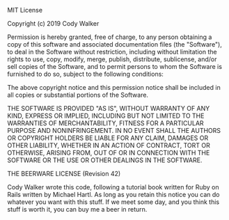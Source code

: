 MIT License

Copyright (c) 2019 Cody Walker

Permission is hereby granted, free of charge, to any person obtaining a copy
of this software and associated documentation files (the "Software"), to deal
in the Software without restriction, including without limitation the rights
to use, copy, modify, merge, publish, distribute, sublicense, and/or sell
copies of the Software, and to permit persons to whom the Software is
furnished to do so, subject to the following conditions:

The above copyright notice and this permission notice shall be included in all
copies or substantial portions of the Software.

THE SOFTWARE IS PROVIDED "AS IS", WITHOUT WARRANTY OF ANY KIND, EXPRESS OR
IMPLIED, INCLUDING BUT NOT LIMITED TO THE WARRANTIES OF MERCHANTABILITY,
FITNESS FOR A PARTICULAR PURPOSE AND NONINFRINGEMENT. IN NO EVENT SHALL THE
AUTHORS OR COPYRIGHT HOLDERS BE LIABLE FOR ANY CLAIM, DAMAGES OR OTHER
LIABILITY, WHETHER IN AN ACTION OF CONTRACT, TORT OR OTHERWISE, ARISING FROM,
OUT OF OR IN CONNECTION WITH THE SOFTWARE OR THE USE OR OTHER DEALINGS IN THE
SOFTWARE.



THE BEERWARE LICENSE (Revision 42)

Cody Walker wrote this code, following a tutorial book written for Ruby on
Rails written by Michael Hartl. As long as you retain this notice you can do
whatever you want with this stuff. If we meet some day, and you think this
stuff is worth it, you can buy me a beer in return.

